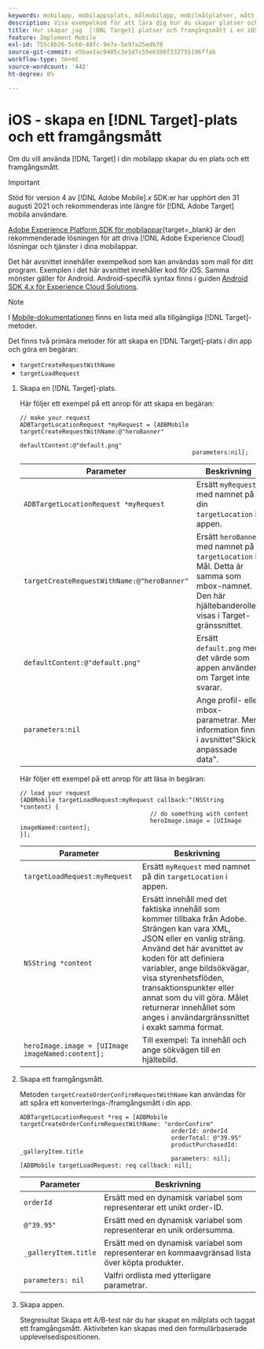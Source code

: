 ```yaml
---
keywords: mobilapp, mobilappsplats, målmobilapp, mobilmålplatser, mått för mobilappens framgång
description: Visa exempelkod för att lära dig hur du skapar platser och framgångsmått i iOS-appar så att du kan använda  [!DNL Adobe Target]  för att anpassa och optimera din app.
title: Hur skapar jag  [!DNL Target] platser och framgångsmått i en iOS-app?
feature: Implement Mobile
exl-id: 755c8b26-5c60-48fc-9e7e-5e97a25edb78
source-git-commit: e5bae1ac9485c3e1d7c55e6386f332755196ffab
workflow-type: tm+mt
source-wordcount: '442'
ht-degree: 0%

---
```


# iOS - skapa en [!DNL Target]-plats och ett framgångsmått

Om du vill använda [!DNL Target] i din mobilapp skapar du en plats och ett framgångsmått.

>[!IMPORTANT]
>
>Stöd för version 4 av [!DNL Adobe Mobile].*x* SDK:er har upphört den 31 augusti 2021 och rekommenderas inte längre för [!DNL Adobe Target] mobila användare.
>
>[Adobe Experience Platform SDK för mobilappar](https://developer.adobe.com/client-sdks/documentation/){target=_blank} är den rekommenderade lösningen för att driva [!DNL Adobe Experience Cloud] lösningar och tjänster i dina mobilappar.

Det här avsnittet innehåller exempelkod som kan användas som mall för ditt program. Exemplen i det här avsnittet innehåller kod för iOS. Samma mönster gäller för Android. Android-specifik syntax finns i guiden [Android SDK 4.x för Experience Cloud Solutions](https://experienceleague.adobe.com/docs/mobile-services/android/target-android/target-main.html).

>[!NOTE]
>
>I [Mobile-dokumentationen](https://experienceleague.adobe.com/docs/mobile-services/ios/target-ios/c-target-methods.html) finns en lista med alla tillgängliga [!DNL Target]-metoder.

Det finns två primära metoder för att skapa en [!DNL Target]-plats i din app och göra en begäran:

* `targetCreateRequestWithName`
* `targetLoadRequest`

1. Skapa en [!DNL Target]-plats.

   Här följer ett exempel på ett anrop för att skapa en begäran:

   ```
   // make your request 
   ADBTargetLocationRequest *myRequest = [ADBMobile targetCreateRequestWithName:@"heroBanner" 
                                                    defaultContent:@"default.png" 
                                                    parameters:nil];
   ```

   | Parameter | Beskrivning |
   |---|---|
   | `ADBTargetLocationRequest *myRequest` | Ersätt `myRequest` med namnet på din `targetLocation` i appen. |
   | `targetCreateRequestWithName:@"heroBanner"` | Ersätt `heroBanner` med namnet på `targetLocation` i Mål. Detta är samma som mbox-namnet. Den här hjältebanderollen visas i Target-gränssnittet. |
   | `defaultContent:@"default.png"` | Ersätt `default.png` med det värde som appen använder om Target inte svarar. |
   | `parameters:nil` | Ange profil- eller mbox-parametrar. Mer information finns i avsnittet&quot;Skicka anpassade data&quot;. |

   Här följer ett exempel på ett anrop för att läsa in begäran:

   ```
   // load your request 
   [ADBMobile targetLoadRequest:myRequest callback:^(NSString *content) { 
                                        // do something with content 
                                        heroImage.image = [UIImage imageNamed:content]; 
   }];
   ```

   | Parameter | Beskrivning |
   |---|---|
   | `targetLoadRequest:myRequest` | Ersätt `myRequest` med namnet på din `targetLocation` i appen. |
   | `NSString *content` | Ersätt innehåll med det faktiska innehåll som kommer tillbaka från Adobe. Strängen kan vara XML, JSON eller en vanlig sträng. Använd det här avsnittet av koden för att definiera variabler, ange bildsökvägar, visa styrenhetsflöden, transaktionspunkter eller annat som du vill göra. Målet returnerar innehållet som anges i användargränssnittet i exakt samma format. |
   | `heroImage.image = [UIImage imageNamed:content];` | Till exempel: Ta innehåll och ange sökvägen till en hjältebild. |

1. Skapa ett framgångsmått.

   Metoden `targetCreateOrderConfirmRequestWithName` kan användas för att spåra ett konverterings-/framgångsmått i din app.

   ```
   ADBTargetLocationRequest *req = [ADBMobile targetCreateOrderConfirmRequestWithName: "orderConfirm" 
                                              orderId: orderId 
                                              orderTotal: @"39.95" 
                                              productPurchasedId: _galleryItem.title 
                                              parameters: nil]; 
   [ADBMobile targetLoadRequest: req callback: nil];
   ```

   | Parameter | Beskrivning |
   |---|---|
   | `orderId` | Ersätt med en dynamisk variabel som representerar ett unikt order-ID. |
   | `@"39.95"` | Ersätt med en dynamisk variabel som representerar en unik ordersumma. |
   | `_galleryItem.title` | Ersätt med en dynamisk variabel som representerar en kommaavgränsad lista över köpta produkter. |
   | `parameters: nil` | Valfri ordlista med ytterligare parametrar. |

1. Skapa appen.

   Stegresultat Skapa ett A/B-test när du har skapat en målplats och taggat ett framgångsmått. Aktiviteten kan skapas med den formulärbaserade upplevelsedispositionen.
